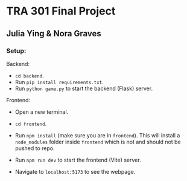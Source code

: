 # TRA 301 Final Project

## Julia Ying & Nora Graves

### Setup:

Backend:

- `cd backend`.
- Run `pip install requirements.txt`.
- Run `python game.py` to start the backend (Flask) server.

Frontend:

- Open a new terminal.
- `cd frontend`.
- Run `npm install` (make sure you are in `frontend`). This will install a `node_modules` folder inside `frontend` which is not and should not be pushed to repo.
- Run `npm run dev` to start the frontend (Vite) server.

- Navigate to `localhost:5173` to see the webpage.

